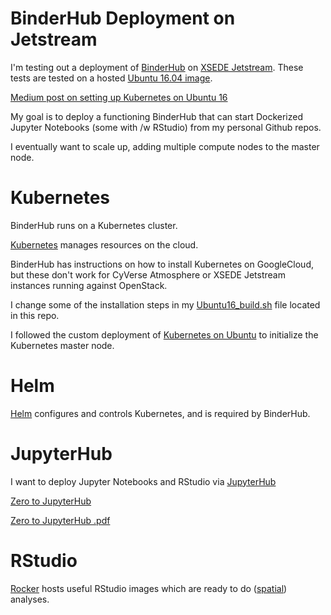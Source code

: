 # BinderHub Deployment on Jetstream

I'm testing out a deployment of [BinderHub](https://binderhub.readthedocs.io/en/latest/) on [XSEDE Jetstream](https://use.jetstream-cloud.org/application/help). These tests are tested on a hosted [Ubuntu 16.04 image](https://use.jetstream-cloud.org/application/images/107).

[Medium post on setting up Kubernetes on Ubuntu 16](https://medium.com/@SystemMining/setup-kubenetes-cluster-on-ubuntu-16-04-with-kubeadm-336f4061d929)

My goal is to deploy a functioning BinderHub that can start Dockerized Jupyter Notebooks (some with /w RStudio) from my personal Github repos. 

I eventually want to scale up, adding multiple compute nodes to the master node.

# Kubernetes

BinderHub runs on a Kubernetes cluster. 

[Kubernetes](https://kubernetes.io/docs/tasks/tools/install-kubectl/) manages resources on the cloud.

BinderHub has instructions on how to install Kubernetes on GoogleCloud, but these don't work for CyVerse Atmosphere or XSEDE Jetstream instances running against OpenStack. 

I change some of the installation steps in my [Ubuntu16_build.sh](https://github.com/tyson-swetnam/binderhub_test/blob/master/ubuntu16_build.sh) file located in this repo.

I followed the custom deployment of [Kubernetes on Ubuntu](https://kubernetes.io/docs/getting-started-guides/ubuntu/) to initialize the Kubernetes master node.

# Helm

[Helm](https://docs.helm.sh/using_helm/#installing-helm) configures and controls Kubernetes, and is required by BinderHub.

# JupyterHub

I want to deploy Jupyter Notebooks and RStudio via [JupyterHub](https://jupyterhub.readthedocs.io/en/latest/)

[Zero to JupyterHub](https://zero-to-jupyterhub.readthedocs.io/en/latest/index.html)

[Zero to JupyterHub .pdf](https://docs.helm.sh/using_helm/#installing-helm)

# RStudio

[Rocker](https://hub.docker.com/u/rocker/) hosts useful RStudio images which are ready to do ([spatial](https://hub.docker.com/r/rocker/geospatial/)) analyses. 
